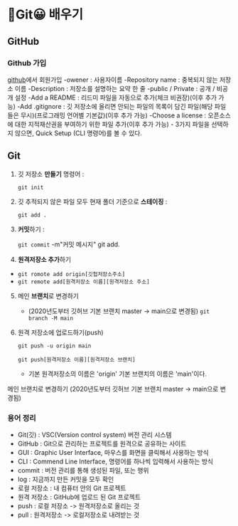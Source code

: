 🙌Git😀 배우기
===

GitHub
---
### Github 가입
[github](https://github.com/)에서 회원가입
    -owener : 사용자이름
    -Repository name : 중복되지 않는 저장소 이름
    -Description : 저장소를 설명하는 요약 한 줄
    -public / Private : 공개 / 비공개 설정
    -Add a README : 리드미 파일을 자동으로 추가(체크 비권장)(이후 추가 가능)
    -Add .gitignore : 깃 저장소에 올리면 안되는 파일의 목록이 담긴 파일(해당 파일들은 무시)(프로그래밍 언어별 기본값)(이후 추가 가능)
    -Choose a license : 오픈소스에 대한 지적재산권을 부여하기 위한 파일 추가(이후 추가 가능)
    - 3가지 파일을 선택하지 않으면, Quick Setup (CLI 명령어)를 볼 수 있다.

Git
---
1. 깃 저장소 **만들기** 명령어 : 

    `git init`

2. 깃 추적되지 않은 파일 모두 현재 폴더 기준으로 **스테이징** : 

    `git add .`

3. **커밋**하기 : 
 
    `git commit` -m"커밋 메시지"
git add.

4. **원격저장소 추가**하기

- `git romote add origin[깃헙저장소주소]`
- `git remote add[원격저장소 이름][원격저장소 주소]`

5. 메인 **브랜치**로 변경하기
    - (2020년도부터 깃허브 기본 브랜치 master -> main으로 변경됨)
    `git branch -M main`

6. 원격 저장소에 업로드하기(push)

    `git push -u origin main`
    
    `git push[원격저장소 이름][원격저장소 브랜치]`

    - 기본 원격저장소의 이름은 'origin' 기본 브랜치의 이름은 'main'이다.

메인 브랜치로 변경하기 (2020년도부터 깃허브 기본 브랜치 master -> main으로 변경됨)

### 용어 정리
- Git(깃) : VSC(Version control system) 버전 관리 시스템
- GitHub : Git으로 관리하는 프로젝트를 원격으로 공유하는 사이트
- GUI : Graphic User Interface, 마우스를 화면을 클릭해서 사용하는 방식
- CLI : Commend Line Interface, 명령어를 하나씩 입력해서 사용하는 방식
- commit : 버전 관리를 통해 생성된 파일, 또는 행위
- log : 지금까지 만든 커밋을 모두 확인
- 로컬 저장소 : 내 컴퓨터 안의 Git 프로젝트
- 원격 저장소 : GitHub에 업로드 된 Git 프로젝트
- push : 로컬 저장소 -> 원격저장소로 올리는 것
- pull : 원격저장소 -> 로컬저장소로 내려받는 것